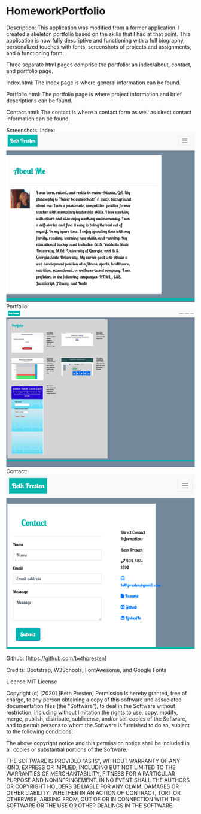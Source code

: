 # HomeworkPortfolio

Description:
This application was modified from a former application. I created a skeleton portfolio based on the skills that I had at that point. This application is now fully descriptive and functioning with a full biography, personalized touches with fonts, screenshots of projects and assignments, and a functioning form.

Three separate html pages comprise the portfolio: an index/about, contact, and portfolio page.

Index.html: The index page is where general information can be found.

Portfolio.html: The portfolio page is where project information and brief descriptions can be found.

Contact.html: The contact is where a contact form as well as direct contact information can be found.

Screenshots:
Index: ![index](assets/css/images/projectscreenshots/Portfolio.png)
Portfolio: ![portfolio](assets/css/images/projectscreenshots/ProjectList.png)
Contact: ![contact](assets/css/images/projectscreenshots/contact.png)

Github: [https://github.com/bethpresten]

Credits: Bootstrap, W3Schools, FontAwesome, and Google Fonts

License
MIT License

Copyright (c) [2020] [Beth Presten]
Permission is hereby granted, free of charge, to any person obtaining a copy of this software and associated documentation files (the "Software"), to deal in the Software without restriction, including without limitation the rights to use, copy, modify, merge, publish, distribute, sublicense, and/or sell copies of the Software, and to permit persons to whom the Software is furnished to do so, subject to the following conditions:

The above copyright notice and this permission notice shall be included in all copies or substantial portions of the Software.

THE SOFTWARE IS PROVIDED "AS IS", WITHOUT WARRANTY OF ANY KIND, EXPRESS OR IMPLIED, INCLUDING BUT NOT LIMITED TO THE WARRANTIES OF MERCHANTABILITY, FITNESS FOR A PARTICULAR PURPOSE AND NONINFRINGEMENT. IN NO EVENT SHALL THE AUTHORS OR COPYRIGHT HOLDERS BE LIABLE FOR ANY CLAIM, DAMAGES OR OTHER LIABILITY, WHETHER IN AN ACTION OF CONTRACT, TORT OR OTHERWISE, ARISING FROM, OUT OF OR IN CONNECTION WITH THE SOFTWARE OR THE USE OR OTHER DEALINGS IN THE SOFTWARE.
